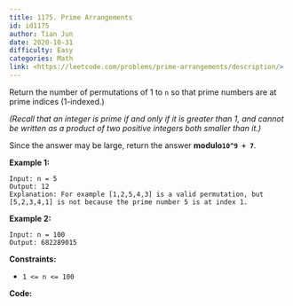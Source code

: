 ```yaml
---
title: 1175. Prime Arrangements
id: id1175
author: Tian Jun
date: 2020-10-31
difficulty: Easy
categories: Math
link: <https://leetcode.com/problems/prime-arrangements/description/>
---
```


Return the number of permutations of 1 to `n` so that prime numbers are at
prime indices (1-indexed.)

_(Recall that an integer  is prime if and only if it is greater than 1, and
cannot be written as a product of two positive integers both smaller than
it.)_

Since the answer may be large, return the answer **modulo`10^9 + 7`**.



**Example 1:**
            
	Input: n = 5    
	Output: 12    
	Explanation: For example [1,2,5,4,3] is a valid permutation, but [5,2,3,4,1] is not because the prime number 5 is at index 1.    

**Example 2:**
            
	Input: n = 100    
	Output: 682289015    



**Constraints:**

  * `1 <= n <= 100`


**Code:**
